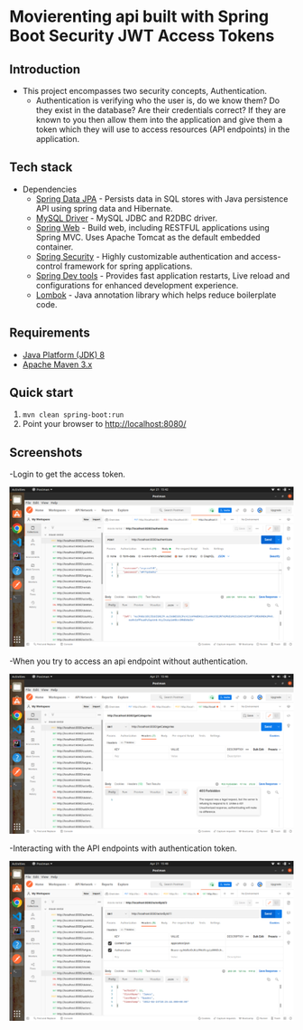 # Movierenting api built with Spring Boot Security JWT Access Tokens

## Introduction

- This project encompasses two security concepts, Authentication.
    - Authentication is verifying who the user is, do we know them? Do they exist in the database? Are their credentials correct? If they are known to you then allow them into the application and give them a token which they will use to access resources (API endpoints) in the application.
## Tech stack

- Dependencies
    - [Spring Data JPA](https://spring.io/projects/spring-data-jpa)  - Persists data in SQL stores with Java persistence API using spring data and Hibernate.
    - [MySQL Driver](https://spring.io/guides/gs/accessing-data-mysql/)  - MySQL JDBC and R2DBC driver.
    - [Spring Web](https://spring.io/guides/gs/spring-boot/)  - Build web, including RESTFUL applications using Spring MVC. Uses Apache Tomcat as the default embedded container.
    - [Spring Security](https://spring.io/projects/spring-security)  - Highly customizable authentication and access-control framework for spring applications.
    - [Spring Dev tools](https://www.baeldung.com/spring-boot-devtools) - Provides fast application restarts, Live reload and configurations for enhanced development experience.
    - [Lombok](https://projectlombok.org/) - Java annotation library which helps reduce boilerplate code.
   
## Requirements

* [Java Platform (JDK) 8](http://www.oracle.com/technetwork/java/javase/downloads/index.html)
* [Apache Maven 3.x](http://maven.apache.org/)

## Quick start

1. `mvn clean spring-boot:run`
3. Point your browser to [http://localhost:8080/](http://localhost:8080/)

## Screenshots
-Login to get the access token.

<img src = "https://github.com/kish-00/Movierental-api/blob/main/assets/authenticate.png" />

-When you try to access an api endpoint without authentication.

<img src = "https://github.com/kish-00/Movierental-api/blob/main/assets/unauthorized_access.png" />

-Interacting with the API endpoints with authentication token.

<img src = "https://github.com/kish-00/Movierental-api/blob/main/assets/getActorId.png" />